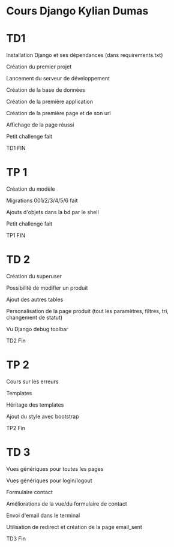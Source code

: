 # Cours Django Kylian Dumas



# TD1


Installation Django et ses dépendances (dans requirements.txt)

Création du premier projet

Lancement du serveur de développement

Création de la base de données

Création de la première application

Création de la première page et de son url

Affichage de la page réussi

Petit challenge fait


TD1 FIN


# TP 1


Création du modèle

Migrations 001/2/3/4/5/6 fait

Ajouts d'objets dans la bd par le shell

Petit challenge fait 


TP1 FIN


# TD 2

Création du superuser

Possibilité de modifier un produit

Ajout des autres tables

Personalisation de la page produit (tout les paramètres, filtres, tri, changement de statut)

Vu Django debug toolbar


TD2 Fin


# TP 2

Cours sur les erreurs

Templates

Héritage des templates

Ajout du style avec bootstrap


TP2 Fin


# TD 3

Vues génériques pour toutes les pages

Vues génériques pour login/logout

Formulaire contact

Améliorations de la vue/du formulaire de contact

Envoi d'email dans le terminal

Utilisation de redirect et création de la page email_sent


TD3 Fin

